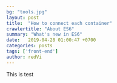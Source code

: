 ```yaml
---
bg: "tools.jpg"
layout: post
title:  "How to connect each container"
crawlertitle: "About ES6"
summary: "What's new in ES6"
date:   2019-04-28 01:00:47 +0700
categories: posts
tags: ['front-end']
author: redVi
---
```


This is test
